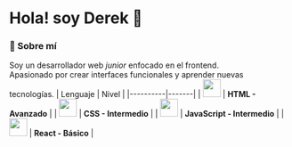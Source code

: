# Hola! soy Derek 👋
### 🤙 Sobre mí

Soy un desarrollador web *junior* enfocado en el frontend.  
Apasionado por crear interfaces funcionales y aprender nuevas tecnologías.
| Lenguaje | Nivel |
|----------|-------|
| <img src="https://img.icons8.com/?size=48&id=20909&format=png" width="32"/> | **HTML - Avanzado** |
| <img src="https://img.icons8.com/?size=48&id=21278&format=png" width="32"/> | **CSS - Intermedio** |
| <img src="https://img.icons8.com/?size=48&id=108784&format=png" width="32"/> | **JavaScript - Intermedio** |
| <img src="https://img.icons8.com/?size=48&id=123603&format=png" width="32"/> | **React - Básico** |
